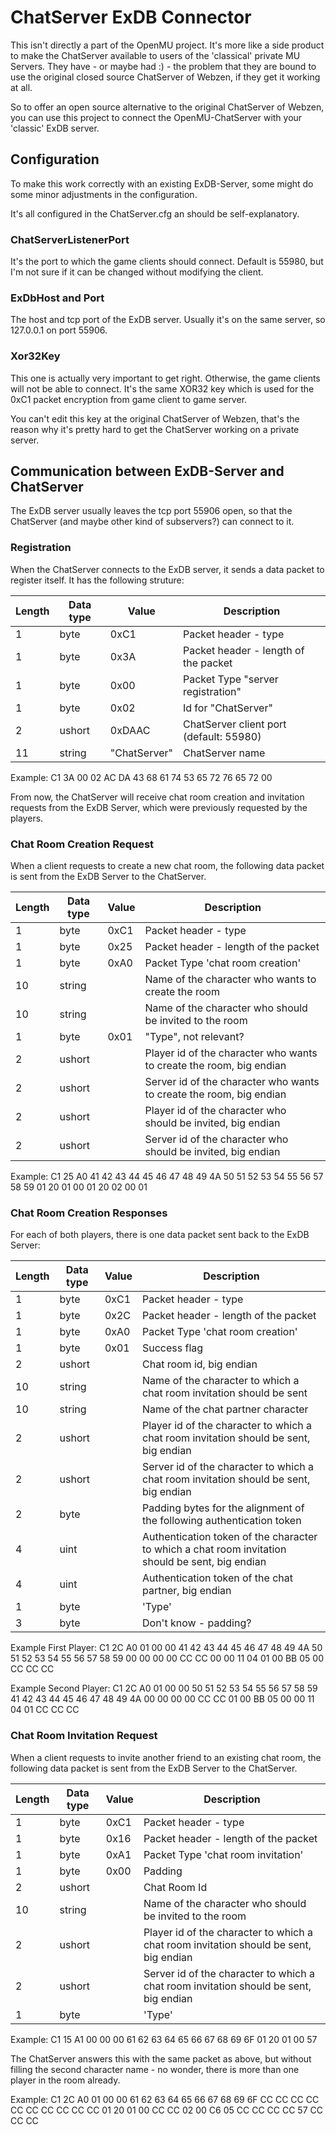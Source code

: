 ﻿# ChatServer ExDB Connector

This isn't directly a part of the OpenMU project. It's more like a side product to make the ChatServer available to users of the 'classical' private MU Servers.
They have - or maybe had :) - the problem that they are bound to use the original closed source ChatServer of Webzen, if they get it working at all.

So to offer an open source alternative to the original ChatServer of Webzen, you can use this project to connect the OpenMU-ChatServer with your 'classic' ExDB server.

## Configuration

To make this work correctly with an existing ExDB-Server, some might do some minor adjustments in the configuration.

It's all configured in the ChatServer.cfg an should be self-explanatory.

### ChatServerListenerPort
It's the port to which the game clients should connect.
Default is 55980, but I'm not sure if it can be changed without modifying the client.

### ExDbHost and Port
The host and tcp port of the ExDB server. Usually it's on the same server, so 127.0.0.1 on port 55906.

### Xor32Key
This one is actually very important to get right. Otherwise, the game clients will not be able to connect.
It's the same XOR32 key which is used for the 0xC1 packet encryption from game client to game server.

You can't edit this key at the original ChatServer of Webzen, that's the reason why it's pretty hard to get the ChatServer working on a private server.


## Communication between ExDB-Server and ChatServer
The ExDB server usually leaves the tcp port 55906 open, so that the ChatServer (and maybe other kind of subservers?) can connect to it.

### Registration
When the ChatServer connects to the ExDB server, it sends a data packet to register itself. It has the following struture:


|  Length  | Data type | Value | Description |
|----------|---------|-------------|---------|
| 1 | byte | 0xC1   | Packet header - type |
| 1 | byte | 0x3A   | Packet header - length of the packet |
| 1 | byte | 0x00   | Packet Type "server registration" |
| 1 | byte | 0x02   | Id for "ChatServer" |
| 2 | ushort | 0xDAAC   | ChatServer client port (‭default: 55980‬) |
| 11 | string | "ChatServer"   | ChatServer name |

Example: C1 3A 00 02 AC DA 43 68 61 74 53 65 72 76 65 72 00

From now, the ChatServer will receive chat room creation and invitation requests from the ExDB Server, which were previously requested by the players.

### Chat Room Creation Request
When a client requests to create a new chat room, the following data packet is sent from the ExDB Server to the ChatServer.

|  Length  | Data type | Value | Description |
|----------|---------|-------------|---------|
| 1 | byte | 0xC1   | Packet header - type |
| 1 | byte | 0x25   | Packet header - length of the packet |
| 1 | byte | 0xA0   | Packet Type 'chat room creation' |
| 10 | string |     | Name of the character who wants to create the room |
| 10 | string |     | Name of the character who should be invited to the room  |
| 1 | byte | 0x01   | "Type", not relevant? |
| 2 | ushort |      | Player id of the character who wants to create the room, big endian  |
| 2 | ushort |      | Server id of the character who wants to create the room, big endian  |
| 2 | ushort |      | Player id of the character who should be invited, big endian |
| 2 | ushort |      | Server id of the character who should be invited, big endian |

Example: C1 25 A0 41 42 43 44 45 46 47 48 49 4A 50 51 52 53 54 55 56 57 58 59 01 20 01 00 01 20 02 00 01

### Chat Room Creation Responses
For each of both players, there is one data packet sent back to the ExDB Server:

|  Length  | Data type | Value | Description |
|----------|---------|-------------|---------|
| 1 | byte | 0xC1   | Packet header - type |
| 1 | byte | 0x2C   | Packet header - length of the packet |
| 1 | byte | 0xA0   | Packet Type 'chat room creation' |
| 1 | byte | 0x01   | Success flag |
| 2 | ushort |    | Chat room id, big endian |
| 10 | string |    | Name of the character to which a chat room invitation should be sent |
| 10 | string |    | Name of the chat partner character |
| 2 | ushort |    | Player id of the character to which a chat room invitation should be sent, big endian |
| 2 | ushort |     | Server id of the character to which a chat room invitation should be sent, big endian  |
| 2 | byte |    | Padding bytes for the alignment of the following authentication token |
| 4 | uint |  ‭‬  | Authentication token of the character to which a chat room invitation should be sent, big endian |
| 4 | uint |  ‭‬  | Authentication token of the chat partner, big endian |
| 1 | byte |    | 'Type' |
| 3 | byte |    | Don't know - padding?|

Example First Player: C1 2C A0 01 00 00 41 42 43 44 45 46 47 48 49 4A 50 51 52 53 54 55 56 57 58 59 00 00 00 00 CC CC 00 00 11 04 01 00 BB 05 00 CC CC CC

Example Second Player: C1 2C A0 01 00 00 50 51 52 53 54 55 56 57 58 59 41 42 43 44 45 46 47 48 49 4A 00 00 00 00 CC CC 01 00 BB 05 00 00 11 04  01 CC CC CC


### Chat Room Invitation Request
When a client requests to invite another friend to an existing chat room, the following data packet is sent from the ExDB Server to the ChatServer.

|  Length  | Data type | Value | Description |
|----------|---------|-------------|---------|
| 1 | byte | 0xC1   | Packet header - type |
| 1 | byte | 0x16   | Packet header - length of the packet |
| 1 | byte | 0xA1   | Packet Type 'chat room invitation' |
| 1 | byte | 0x00   | Padding |
| 2 | ushort |  | Chat Room Id |
| 10 | string |    | Name of the character who should be invited to the room  |
| 2 | ushort |    | Player id of the character to which a chat room invitation should be sent, big endian |
| 2 | ushort |     | Server id of the character to which a chat room invitation should be sent, big endian  |
| 1 | byte |    | 'Type' |

Example: C1 15 A1 00 00 00 61 62 63 64 65 66 67 68 69 6F 01 20 01 00 57

The ChatServer answers this with the same packet as above, but without filling the second character name - no wonder, there is more than one player in the room already.

Example: C1 2C A0 01 00 00 61 62 63 64 65 66 67 68 69 6F CC CC CC CC CC CC CC CC CC CC 01 20 01 00 CC CC 02 00 C6 05 CC CC CC CC 57 CC CC CC
